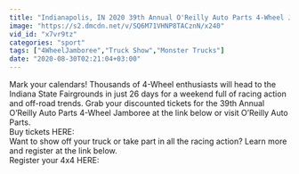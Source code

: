 ```yaml
---
title: "Indianapolis, IN 2020 39th Annual O'Reilly Auto Parts 4-Wheel Jamboree Nationals, September 18-20"
image: "https://s2.dmcdn.net/v/SQ6M71VHNP8TACznN/x240"
vid_id: "x7vr9tz"
categories: "sport"
tags: ["4WheelJamboree","Truck Show","Monster Trucks"]
date: "2020-08-30T02:21:04+03:00"
---
```

Mark your calendars! Thousands of 4-Wheel enthusiasts will head to the Indiana State Fairgrounds in just 26 days for a weekend full of racing action and off-road trends. Grab your discounted tickets for the 39th Annual O’Reilly Auto Parts 4-Wheel Jamboree at the link below or visit O’Reilly Auto Parts.  <br>Buy tickets HERE:   <br>Want to show off your truck or take part in all the racing action? Learn more and register at the link below.  <br>Register your 4x4 HERE: 

